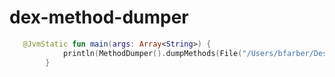 # dex-method-dumper 

```kotlin
   @JvmStatic fun main(args: Array<String>) {
            println(MethodDumper().dumpMethods(File("/Users/bfarber/Desktop/Scenarios/4 APKs/com.android.chrome-52311111.apk")))
        }
```
